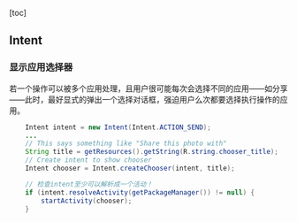 [toc]

## Intent

### 显示应用选择器

若一个操作可以被多个应用处理，且用户很可能每次会选择不同的应用——如分享——此时，最好显式的弹出一个选择对话框，强迫用户么次都要选择执行操作的应用。

```java
    Intent intent = new Intent(Intent.ACTION_SEND);
    ...
    // This says something like "Share this photo with"
    String title = getResources().getString(R.string.chooser_title);
    // Create intent to show chooser
    Intent chooser = Intent.createChooser(intent, title);

    // 检查intent至少可以解析成一个活动！
    if (intent.resolveActivity(getPackageManager()) != null) {
        startActivity(chooser);
    }
```


